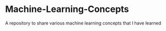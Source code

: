 # Machine-Learning-Concepts
A repository to share various machine learning concepts that I have learned
